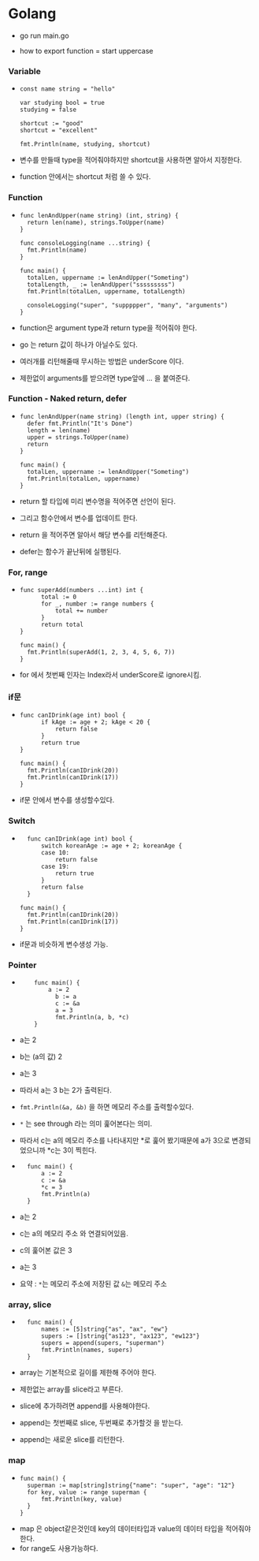 # Golang

- go run main.go

- how to export function = start uppercase

### Variable

- ```
  const name string = "hello"

  var studying bool = true
  studying = false

  shortcut := "good"
  shortcut = "excellent"

  fmt.Println(name, studying, shortcut)
  ```

- 변수를 만들때 type을 적어줘야하지만 shortcut을 사용하면 알아서 지정한다.
- function 안에서는 shortcut 처럼 쓸 수 있다.

### Function

- ```
  func lenAndUpper(name string) (int, string) {
    return len(name), strings.ToUpper(name)
  }

  func consoleLogging(name ...string) {
  	fmt.Println(name)
  }

  func main() {
  	totalLen, uppername := lenAndUpper("Someting")
  	totalLength, _ := lenAndUpper("sssssssss")
  	fmt.Println(totalLen, uppername, totalLength)

  	consoleLogging("super", "suppppper", "many", "arguments")
  }
  ```

- function은 argument type과 return type을 적어줘야 한다.
- go 는 return 값이 하나가 아닐수도 있다.
- 여러개를 리턴해줄때 무시하는 방법은 underScore 이다.
- 제한없이 arguments를 받으려면 type앞에 ... 을 붙여준다.

### Function - Naked return, defer

- ```
  func lenAndUpper(name string) (length int, upper string) {
    defer fmt.Println("It's Done")
  	length = len(name)
  	upper = strings.ToUpper(name)
  	return
  }

  func main() {
  	totalLen, uppername := lenAndUpper("Someting")
  	fmt.Println(totalLen, uppername)
  }
  ```

- return 할 타입에 미리 변수명을 적어주면 선언이 된다.
- 그리고 함수안에서 변수를 업데이트 한다.
- return 을 적어주면 알아서 해당 변수를 리턴해준다.
- defer는 함수가 끝난뒤에 실행된다.

### For, range

- ```
  func superAdd(numbers ...int) int {
    	total := 0
    	for _, number := range numbers {
    		total += number
    	}
    	return total
  }

  func main() {
  	fmt.Println(superAdd(1, 2, 3, 4, 5, 6, 7))
  }
  ```

- for 에서 첫번째 인자는 Index라서 underScore로 ignore시킴.

### if문

- ```
  func canIDrink(age int) bool {
    	if kAge := age + 2; kAge < 20 {
    		return false
    	}
    	return true
  }

  func main() {
  	fmt.Println(canIDrink(20))
  	fmt.Println(canIDrink(17))
  }
  ```

- if문 안에서 변수를 생성할수있다.

### Switch

- ```
    func canIDrink(age int) bool {
      	switch koreanAge := age + 2; koreanAge {
      	case 10:
      		return false
      	case 19:
      		return true
      	}
      	return false
    }

  func main() {
  	fmt.Println(canIDrink(20))
  	fmt.Println(canIDrink(17))
  }
  ```

- if문과 비슷하게 변수생성 가능.

### Pointer

- ```
      func main() {
          a := 2
        	b := a
        	c := &a
        	a = 3
        	fmt.Println(a, b, *c)
      }
  ```
- a는 2
- b는 (a의 값) 2
- a는 3
- 따라서 a는 3 b는 2가 출력된다.
- `fmt.Println(&a, &b)` 을 하면 메모리 주소를 출력할수있다.
- `*` 는 see through 라는 의미 훑어본다는 의미.
- 따라서 c는 a의 메모리 주소를 나타내지만 \*로 훑어 봤기때문에 a가 3으로 변경되었으니까 \*c는 3이 찍힌다.

- ```
    func main() {
    	a := 2
    	c := &a
    	*c = 3
    	fmt.Println(a)
    }
  ```
- a는 2
- c는 a의 메모리 주소 와 연결되어있음.
- c의 훑어본 값은 3
- a는 3

- 요약 : `*`는 메모리 주소에 저장된 값 `&`는 메모리 주소

### array, slice

- ```
    func main() {
    	names := [5]string{"as", "ax", "ew"}
    	supers := []string{"as123", "ax123", "ew123"}
    	supers = append(supers, "superman")
    	fmt.Println(names, supers)
    }
  ```

- array는 기본적으로 길이를 제한해 주어야 한다.
- 제한없는 array를 slice라고 부른다.
- slice에 추가하려면 append를 사용해야한다.
- append는 첫번째로 slice, 두번째로 추가할것 을 받는다.
- append는 새로운 slice를 리턴한다.

### map

- ```
  func main() {
  	superman := map[string]string{"name": "super", "age": "12"}
  	for key, value := range superman {
  		fmt.Println(key, value)
  	}
  }
  ```
- map 은 object같은것인데 key의 데이터타입과 value의 데이터 타입을 적어줘야한다.
- for range도 사용가능하다.
